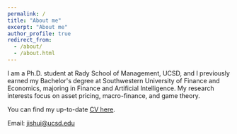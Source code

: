 ```yaml
---
permalink: /
title: "About me"
excerpt: "About me"
author_profile: true
redirect_from: 
  - /about/
  - /about.html
---
```


I am a Ph.D. student at Rady School of Management, UCSD, and I previously earned my Bachelor's degree at Southwestern University of Finance and Economics, majoring in Finance and Artificial Intelligence. My research interests focus on asset pricing, macro-finance, and game theory.

You can find my up-to-date [CV here](https://www.dropbox.com/scl/fi/9kd9ec59qg1uepgjet77b/jshui_cv.pdf?rlkey=48scg50ans7455n8jhki93vgt&st=lhkgc7i0&dl=0).

Email:  [jishui@ucsd.edu](mailto:jishui@ucsd.edu)